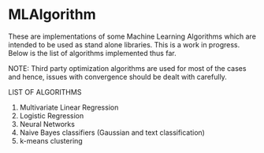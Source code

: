 MLAlgorithm
===========
These are implementations of some Machine Learning Algorithms which are intended to be used as stand alone libraries. 
This is a work in progress. Below is the list of algorithms implemented thus far.

NOTE: Third party optimization algorithms are used for most of the cases 
and hence, issues with convergence should be dealt with carefully.

LIST OF ALGORITHMS

1. Multivariate Linear Regression
2. Logistic Regression
3. Neural Networks
4. Naive Bayes classifiers (Gaussian and text classification)
5. k-means clustering
